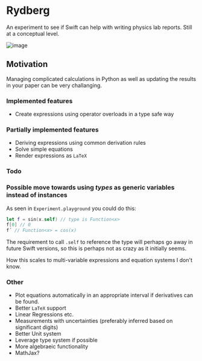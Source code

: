# Rydberg
An experiment to see if Swift can help with writing physics lab reports. Still at a conceptual level.

![image](http://imgur.com/download/ilo046h)

## Motivation
Managing complicated calculations in Python as well as updating the results in your paper can be very challanging.

### Implemented features
- Create expressions using operator overloads in a type safe way

### Partially implemented features
- Deriving expressions using common derivation rules
- Solve simple equations
- Render expressions as `LaTeX`

### Todo
### Possible move towards using *types* as generic variables instead of instances
As seen in `Experiment.playground` you could do this:
```swift
let f = sin(x.self) // type is Function<x>
f[0] // 0
f´ // Function<x> = cos(x)
```
The requirement to call `.self` to reference the type will perhaps go away in future Swift versions, so this is perhaps not as crazy as it initially seems.

How this scales to multi-variable expressions and equation systems I don't know.

### Other
- Plot equations automatically in an appropriate interval if derivatives can be found.
- Better `LaTeX` support
- Linear Regressions etc.
- Measurements with uncertainties (preferably inferred based on significant digits)
- Better Unit system
- Leverage type system if possible
- More algebraeic functionality
- MathJax?
